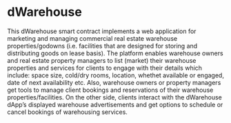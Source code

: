 # dWarehouse
This dWarehouse smart contract implements a web application for marketing and managing commercial real estate warehouse properties/godowns (i.e. facilities that are designed for storing and distributing goods on lease basis). 
The platform enables warehouse owners and real estate property managers to list (market) their warehouse properties and services for clients to engage with their details which include: space size, cold/dry rooms, location, whethet available or engaged, date of next availability etc.
Also, warehouse owners or property managers get tools to manage client bookings and reservations of their warehouse properties/facilities.
On the other side, clients interact with the dWarehouse dApp’s displayed warehouse advertisements and get options to schedule or cancel bookings of warehousing services.
